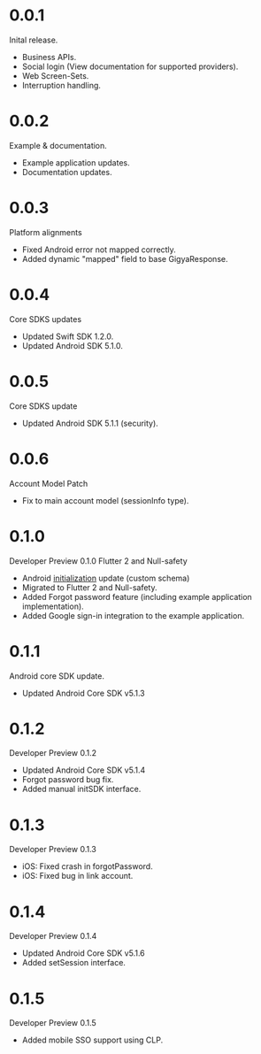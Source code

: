 # 0.0.1
Inital release.

* Business APIs.
* Social login (View documentation for supported providers).
* Web Screen-Sets.
* Interruption handling.

# 0.0.2
Example & documentation.

* Example application updates.
* Documentation updates.

# 0.0.3
Platform alignments

* Fixed Android error not mapped correctly.
* Added dynamic "mapped" field to base GigyaResponse.

# 0.0.4
Core SDKS updates

* Updated Swift SDK 1.2.0.
* Updated Android SDK 5.1.0.

# 0.0.5
Core SDKS update

* Updated Android SDK 5.1.1 (security).

# 0.0.6
Account Model Patch

* Fix to main account model (sessionInfo type).

# 0.1.0

Developer Preview 0.1.0
Flutter 2 and Null-safety

* Android [initialization](https://github.com/SAP/gigya-flutter-plugin#android-setup) update (custom schema) 
* Migrated to Flutter 2 and Null-safety.
* Added Forgot password feature (including example application implementation).
* Added Google sign-in integration to the example application.

# 0.1.1
Android core SDK update.

* Updated Android Core SDK v5.1.3

# 0.1.2
Developer Preview 0.1.2

* Updated Android Core SDK v5.1.4
* Forgot password bug fix.
* Added manual initSDK interface.

# 0.1.3
Developer Preview 0.1.3

* iOS: Fixed crash in forgotPassword.
* iOS: Fixed bug in link account.

# 0.1.4
Developer Preview 0.1.4

* Updated Android Core SDK v5.1.6
* Added setSession interface.

# 0.1.5
Developer Preview 0.1.5

* Added mobile SSO support using CLP.